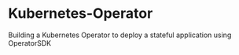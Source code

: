 # Kubernetes-Operator
Building a Kubernetes Operator to deploy a stateful application using OperatorSDK
